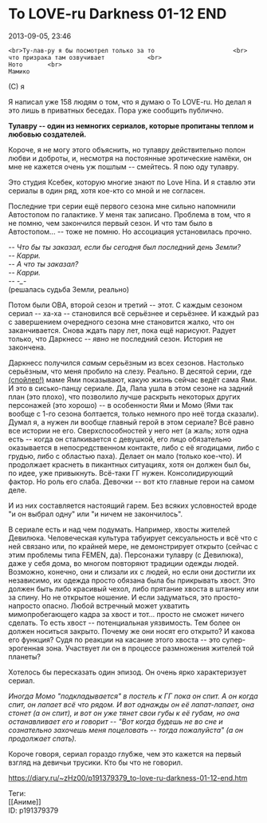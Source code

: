To LOVE-ru Darkness 01-12 END
==============================

   
 2013-09-05, 23:46   
   
```
<br>Ту-лав-ру я бы посмотрел только за то                      <br>                                           что призрака там озвучивает            <br>                                                                        Ното       <br>                                                                                   Мамико
```
   
 (C) я    
   
 Я написал уже 158 людям о том, что я думаю о To LOVE-ru. Но делал я это лишь в приватных беседах. Пора уже сообщить публично.   
   
  **Тулавру -- один из немногих сериалов, которые пропитаны теплом и любовью создателей.**    
   
 Короче, я не могу этого объяснить, но тулавру действительно полон любви и доброты, и, несмотря на постоянные эротические намёки, он мне не кажется очень уж пошлым -- смейтесь. Я пою оду тулавру.   
   
 Это студия Ксебек, которую многие знают по Love Hina. И я ставлю эти сериалы в один ряд, хотя кое-кто со мной и не согласен.   
   
 Последние три серии ещё первого сезона мне сильно напомнили Автостопом по галактике. У меня так записано. Проблема в том, что я не помню, чем закончился первый сезон. И что там было в Автостопом... -- тоже не помню. Но ассоциация установилась прочно.   
   
  *-- Что бы ты заказал, если бы сегодня был последний день Земли?   
 -- Карри.   
 -- А что ты заказал?   
 -- Карри.   
 -- -\_-*    
 (решалась судьба Земли, реально)   
   
 Потом были ОВА, второй сезон и третий -- этот. С каждым сезоном сериал -- ха-ха -- становился всё серьёзнее и серьёзнее. И каждый раз с завершением очередного сезона мне становится жалко, что он заканчивается. Снова ждать пару лет, пока ещё нарисуют. Радует только, что Даркнесс --  *явно*  не последний сезон. История не закончена.   
   
 Даркнесс получился  *самым*  серьёзным из всех сезонов. Настолько серьёзным, что меня пробило на слезу. Реально. В десятой серии, где  [(спойлер!)](https://zHz00.diary.ru/p191379379.htm?index=1#linkmore191379379m1)    маме Ями показывают, какую жизнь сейчас ведёт сама Ями.   И это в сисько-панцу сериале. Да, Лала ушла в этом сезоне на задний план (это плохо), что позволило лучше раскрыть некоторых других персонажей (это хорошо) -- в особенности Ями и Момо (Ями так вообще с 1-го сезона болтается, только немного про неё тогда сказали). Думал я, а нужен ли вообще главный герой в этом сериале? Всё равно все истории не его. Сверхспособностей у него нет (а жаль; хотя одна есть -- когда он сталкивается с девушкой, его лицо обязательно оказывается в непосредственном контакте, либо с её ягодицами, либо с грудью, либо с областью паха). Делает он мало (только кое-что). И продолжает краснеть в пикантных ситуациях, хотя он должен был бы, по идее, уже привыкнуть. Всё-таки ГГ нужен. Консолидирующий фактор. Но роль его слаба. Девочки -- вот кто главные герои на самом деле.   
   
 И из них составляется настоящий гарем. Без всяких условностей вроде "и он выбрал одну" или "и ничем не закончилось".   
   
 В сериале есть и над чем подумать. Например, хвосты жителей Девилюка. Человеческая культура табуирует сексуальность и всё что с ней связано или, по крайней мере, не демонстрирует открыто (сейчас с этим проблемы типа FEMEN, да). Персонажи тулавру (с Девилюка), даже у себя дома, во многом повторяют традиции одежды людей. Возможно, конечно, они и слизали их с людей, но если они достигли их независимо, их одежда просто обязана была бы прикрывать хвост. Это должен быть либо красивый чехол, либо прятание хвоста в штанину или за спину. Но не открытое ношение. И если задуматься, это просто-напросто опасно. Любой встречный может ухватить мимопробегающего кадра за хвост и тот... просто не сможет ничего сделать. То есть хвост -- потенциальная уязвимость. Тем более он должен носиться закрыто. Почему же они носят его открыто? И какова его функция? Судя по реакции на касание этого хвоста -- это супер-эрогенная зона. Участвует ли он в процессе размножения жителей той планеты?   
   
 Хотелось бы пересказать один эпизод. Он очень ярко характеризует сериал.   
   
  *Иногда Момо "подкладывается" в постель к ГГ пока он спит. А он когда спит, он лапает всё что рядом. И вот однажды он её лапат-лапает, она стонет (а он спит), и вот он уже тянет свои губы к её губам, но она останавливает его и говорит -- "Вот когда будешь не во сне и сознательно захочешь меня поцеловать -- тогда пожалуйста" (а он продолжает спать).*    
   
 Короче говоря, сериал гораздо глубже, чем это кажется на первый взгляд на девичьи трусики. Кто бы что не говорил.   
    
 <https://diary.ru/~zHz00/p191379379_to-love-ru-darkness-01-12-end.htm>   
   
 Теги:   
 [[Аниме]]   
 ID: p191379379